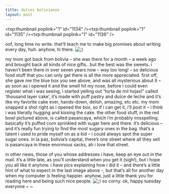 ```yaml
---
title: dulces bolivianos    
layout: post
---
```


<span class="pic3"><txp:thumbnail poplink="1" id="1134" /></span><span class="pic3"><txp:thumbnail poplink="1" id="1135" /></span><span class="pic3"><txp:thumbnail poplink="1" id="1136" /></span>

oof, long time no write. that&#8217;ll teach me to make big promises about writing every day, huh. anyhow, hi there. <img src="http://localhost:8888/wordpress/wp-includes/images/smilies/icon_wink.gif" alt=";)" class="wp-smiley" /> 

my mom got back from bolivia &#8211; she was there for a month &#8211; a week ago and brought back all kinds of nice gifts.. but the best was the sweets. i haven&#8217;t been there in over seven years now &#8211; way too long! &#8211; so delicious food stuff that you can only get there is all the more appreciated. first off, she gave me the blue box you see above, and was all mysterious about it &#8211; as soon as i opened it and the smell hit my nose, before i could even register what i was seeing, i started yelling out &#8220;torta de mil hojas!&#8221; called &#8216;thousand layer cake&#8217;, it&#8217;s made with puff pastry and dulce de leche and it&#8217;s like my favorite cake ever, hands-down, delish, amazing, etc etc. my mom snapped a shot right as i opened the box, so if i can get it, i&#8217;ll post it &#8211; i think i was literally hugging and kissing the cake. the other food stuff, in the red bowl pictured above, is called pasancaya, which i&#8217;m probably misspelling. basically it&#8217;s puffed corn sprinkled with sugar here and there. it&#8217;s delicious &#8211; and it&#8217;s really fun trying to find the most sugary ones in the bag. that&#8217;s a talent i used to pride myself on as a kid &#8211; i could always spot the super sugar ones. in la paz, bolivia&#8217;s capital, there&#8217;s one street where all they sell is pasancaya in these enormous sacks, ah i love that street.

in other news, those of you whose addresses i have, keep an eye out in the mail. it&#8217;s a little late, as you&#8217;ll understand when you get it (sigh!), but i hope you all like it anyhow. i have pics explaining how i did it &#8211; and there&#8217;s a little hint of what to expect in the last image above -, but that&#8217;s all for another day when my computer is feeling happier. anyhow, just a little thank you for reading here and being such nice people. <img src="http://localhost:8888/wordpress/wp-includes/images/smilies/icon_wink.gif" alt=";)" class="wp-smiley" /> so corny. ok, happy tuesday everyone ~ ~